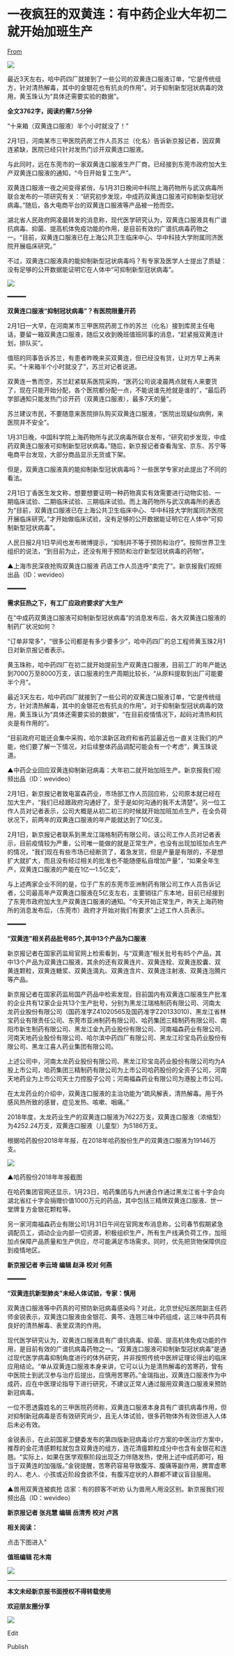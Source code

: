 # 一夜疯狂的双黄连：有中药企业大年初二就开始加班生产

[From](https://mp.weixin.qq.com/s/i93IabMRgRt7R3OXO6iq_g)  

![](https://res.cloudinary.com/dqvsulqdb/image/upload/v1580995538/bccsiopjrtyabkukwny5.gif)

最近3天左右，哈中药四厂就接到了一些公司的双黄连口服液订单，“它是传统组方，针对清热解毒，其中的金银花也有抗炎的作用”。对于抑制新型冠状病毒的效用，黄玉珠认为“具体还需要实验的数据”。

**全文3762字，阅读约需7.5分钟**

“十来箱（双黄连口服液）半个小时就没了！”

2月1日，河南某市三甲医院药房工作人员苏兰（化名）告诉新京报记者，因双黄连紧缺，医院已经只针对发热门诊开双黄连口服液。

与此同时，远在东莞市的一家双黄连口服液生产厂商，已经接到东莞市政府加大生产双黄连口服液的通知，“今日开始复工生产”。

双黄连口服液一夜之间变得紧俏，与1月31日晚间中科院上海药物所与武汉病毒所联合发布的一项研究有关：“研究初步发现，中成药双黄连口服液可抑制新型冠状病毒。”随后，各大电商平台的双黄连口服液等产品被一抢而空。

湖北省人民政府网凌晨转发的消息称，现代医学研究认为，双黄连口服液具有广谱抗病毒、抑菌、提高机体免疫功能的作用，是目前有效的广谱抗病毒药物之一。“目前，双黄连口服液已在上海公共卫生临床中心、华中科技大学附属同济医院开展临床研究。”

不过，双黄连口服液真的能抑制新型冠状病毒吗？有专家及医学人士提出了质疑：没有足够的公开数据能证明它在人体中“可抑制新型冠状病毒”。

![](https://res.cloudinary.com/dqvsulqdb/image/upload/v1580995539/nu1eh1sphufsakwtf4dl.jpg)

**━━━━━**  

**双黄连口服液“抑制冠状病毒”？有医院限量开药**

2月1日一大早，在河南某市三甲医院药房工作的苏兰（化名）接到库房主任电话，要留一箱双黄连口服液，随后又收到晚班值班同事的消息，“赶紧报双黄连计划，排队买”。

值班的同事告诉苏兰，有患者昨晚来买双黄连，但已经没有货，让对方早上再来买。“十来箱半个小时就没了”，苏兰对记者说道。

双黄连一售而空，苏兰赶紧联系医院采购，“医药公司说凌晨两点就有人来要货了，现在只能开始分配，各个医院都分配一点，不能说谁先抢就是谁的”，“最后药学部通知只能发热门诊开药（双黄连口服液），最多7天的量”。

苏兰建议市民，不要随意来医院排队购买双黄连口服液，“医院出现疑似病例，来医院并不安全”。

1月31日晚，中国科学院上海药物所与武汉病毒所联合发布，“研究初步发现，中成药双黄连口服液可抑制新型冠状病毒。”随后，新京报记者查看淘宝、京东、苏宁等电商平台发现，大部分商品显示无货或下架。

但是，双黄连口服液真的能抑制新型冠状病毒吗？一些医学专家对此提出了不同的看法。

2月1日丁香医生发文称，想要想要证明一种药物真实有效需要进行动物实验、一期临床试验、二期临床试验、三期临床试验。而上海药物所与武汉病毒所的表态为“目前，双黄连口服液已在上海公共卫生临床中心、华中科技大学附属同济医院开展临床研究。”才开始做临床试验，没有足够的公开数据能证明它在人体中“可抑制新型冠状病毒”。

人民日报2月1日早间也发布微博提示，“抑制并不等于预防和治疗”。按照世界卫生组织的说法，“到目前为止，还没有用于预防和治疗新型冠状病毒的药物”。

▲上海市民深夜抢购双黄连口服液 药店工作人员连呼“卖完了”。新京报我们视频出品（ID：wevideo）

**━━━━━**  

**需求狂热之下，有工厂应政府要求扩大生产**

在“中成药双黄连口服液可抑制新型冠状病毒”的消息发布后，各大双黄连口服液的制药厂状况如何？

“订单非常多”，“很多公司都是有多少要多少”，哈中药四厂的总工程师黄玉珠2月1日对新京报记者表示。

黄玉珠称，哈中药四厂在初二就开始提前生产双黄连口服液，目前工厂的年产能达到7000万至8000万支，该口服液的生产周期比较长，“从原料提取到出厂可能要半个月”。

最近3天左右，哈中药四厂就接到了一些公司的双黄连口服液订单，“它是传统组方，针对清热解毒，其中的金银花也有抗炎的作用”。对于抑制新型冠状病毒的效用，黄玉珠认为“具体还需要实验的数据”，“在目前疫情情况下，起码对清热和抗炎是有作用的”。

“目前政府可能还会集中采购，哈尔滨新区政府和省药监最近也一直关注我们的产能，他们要了解一下情况，对后续整体药品调配可能会有一个考虑”，黄玉珠说道。

▲中药企业回应双黄连抑制新冠病毒：大年初二就开始加班生产。新京报我们视频出品（ID：wevideo）

2月1日，新京报记者致电富森药业，市场部工作人员回应称，公司原本就已经在加大生产，“我们已经跟政府沟通好了，至于是如何沟通的我不太清楚”。另一位工作人员对记者表示，公司大概是从初二初三的时候就开始加班加点生产，在全负荷状况下，前两年的双黄连口服液的年产能就达到了10亿支。

2月1日，新京报记者联系到黑龙江瑞格制药有限公司，该公司工作人员对记者表示，目前疫情较为严重，公司唯一能做的就是正常生产，也没有出现加班加点生产的情况，“我们现在有些市场已经断货了，着急发货，但是产量是有限的，不是想扩大就扩大，而且没有经过相关的批准也不能随便私自增加产量”，“如果全年生产，双黄连口服液的产能在1亿—1.5亿支”，

与上述两家企业不同的是，位于广东的东莞市亚洲制药有限公司工作人员告诉记者，公司最高年产双黄连口服液在5亿支左右，主要销往广东本地，目前已经接到了东莞市政府加大生产双黄连口服液的通知。“今天开始正常生产，昨天上海药物所的消息发布后，（东莞市）政府才开始对我们有要求”上述工作人员表示。

**━━━━━**  

**“双黄连”相关药品批号85个,其中13个产品为口服液**

新京报记者在国家药监局官网上检索看到，与“双黄连”相关批号有85个产品，其中13个产品为双黄连口服液，其余的还有双黄连片、双黄连栓、双黄连胶囊、双黄连颗粒，双黄连糖浆、双黄连滴丸、双黄连含片、双黄连注射液、双黄连泡腾片等产品。

新京报记者在国家药监局国产药品中检索发现，目前国内有双黄连口服液生产批准的企业共有12家企业共13个生产批号，分别为黑龙江瑞格制药有限公司、河南太龙药业股份有限公司（国药准字Z41020565及国药准字Z20133010)、黑龙江省林宝药业有限责任公司、东莞市亚洲制药有限公司、哈药集团三精制药有限公司、南阳市新生制药有限公司、黑龙江金九药业股份有限公司、河南福森药业有限公司、河南天地药业股份有限公司、哈尔滨中药四厂有限公司、黑龙江珍宝岛药业股份有限公司、黑龙江喜人药业集团有限公司。

上述公司中，河南太龙药业股份有限公司、黑龙江珍宝岛药业股份有限公司均为A股上市公司，哈药集团三精制药有限公司为上市公司哈药股份的全资子公司，河南天地药业为上市公司天士力控股子公司；河南福森药业有限公司为港股上市公司。

在太龙药业的介绍中，双黄连口服液的主治功能为“疏风解表，清热解毒。用于外感风热所致的感冒，症见发热、咳嗽、咽痛。”

2018年度，太龙药业生产的双黄连口服液为7622万支，双黄连口服液（浓缩型）为4252.24万支，双黄连口服液（儿童型）为5186万支。

根据哈药股份2018年年报，在2018年哈药股份生产的双黄连口服液为19146万支。

![](https://res.cloudinary.com/dqvsulqdb/image/upload/v1580995540/meww5v3sc2ria7xntplz.jpg)

▲哈药股份2018年年报截图

在哈药集团官网还显示，1月23日，哈药集团与九州通合作通过黑龙江省十字会向湖北省红十字会捐赠价值1000万元的药品，其中包括三精牌双黄连口服液、世一堂牌复方金银花颗粒等。

另一家河南福森药业有限公司1月31日午间在官网发布消息称，公司春节假期紧急调配员工，调动企业内部一切资源，积极组织生产，所有生产线满负荷工作，加班加点保障产品质量和生产供应，尽可能满足市场需求。同时，优先把货物保障供应到疫情地区。

**新京报记者 李云琦 编辑 赵泽 校对 何燕**

**━━━━━**  

**“双黄连抗新型肺炎”未经人体试验，专家：慎用**

双黄连口服液等中药真的可预防新冠病毒感染吗？对此，北京世纪坛医院副主任药师金锐表示，双黄连口服液由金银花、黄芩、连翘三味中药组成，这三味中药具有良好的清热解毒、表里双清的作用。

现代医学研究认为，双黄连口服液具有广谱抗病毒、抑菌、提高机体免疫功能的作用，是目前有效的广谱抗病毒药物之一。“双黄连口服液可抑制新型冠状病毒”是通过现代医学病毒抑制角度进行的体外研究，并非按照传统中医辨证理论得出的临床应用结论。“单从双黄连口服液本身来讲，它可以认为是清热解毒的苦寒药，曾有中医院士到武汉参与治疗后提出，应慎用苦寒药。”金瑞指出，双黄连口服液作为中成药，应在中医理论指导下进行研究，不建议正常人通过服用双黄连口服液来预防新冠病毒。

一位不愿透露姓名的三甲医院药师称，双黄连口服液本身具有广谱抗病毒作用，但对抑制新冠病毒是否有效研究尚少，且无人体试验，很多药物体外有效但进入人体后未必有效。

金锐表示，在此前国家卫健委发布的第四版新冠病毒诊疗方案的中医治疗方案中，推荐的金花清感颗粒就包含双黄连的组方，连花清瘟颗粒成分中也含有金银花和连翘。“实际上，如果在医学观察阶段出现乏力伴随发热，使用上述中成药即可，相当于双黄连的加强版。”金锐提醒，苦寒药容易导致腹泻、腹痛等副作用，脾胃虚寒的人、老人、小孩或近阶段食欲不佳，有腹泻症状的人群都不建议盲目服用。

▲兽用双黄连被疯抢 店家：有的顾客不听劝 认为兽用人用没区别。新京报我们视频出品（ID：wevideo）

**新京报记者 张兆慧 编辑 岳清秀 校对 卢茜**

**相关阅读：**

点击下图进入"

**值班编辑 花木南**  

![](https://res.cloudinary.com/dqvsulqdb/image/upload/v1580995541/g0ishjnjfjrw5toup7we.jpg)

* * *

**本文未经新京报书面授权不得转载使用**

**欢迎朋友圈分享**

![](https://res.cloudinary.com/dqvsulqdb/image/upload/v1580995542/sk30kpc3c7r0s9l2hlwp.jpg)

Edit

Publish
